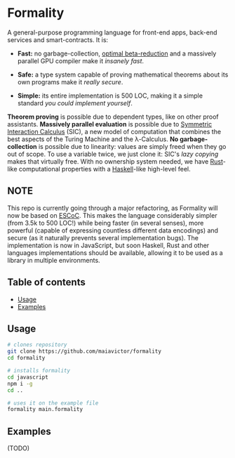 # Formality

A general-purpose programming language for front-end apps, back-end services and smart-contracts. It is:

- **Fast:** no garbage-collection, [optimal beta-reduction](https://medium.com/@maiavictor/solving-the-mystery-behind-abstract-algorithms-magical-optimizations-144225164b07) and a massively parallel GPU compiler make it *insanely fast*.

- **Safe:** a type system capable of proving mathematical theorems about its own programs make it *really secure*.

- **Simple:** its entire implementation is 500 LOC, making it a simple standard *you could implement yourself*.

**Theorem proving** is possible due to dependent types, like on other proof assistants. **Massively parallel evaluation** is possible due to [Symmetric Interaction Calculus](https://github.com/MaiaVictor/symmetric-interaction-calculus) (SIC), a new model of computation that combines the best aspects of the Turing Machine and the λ-Calculus. **No garbage-collection** is possible due to linearity: values are simply freed when they go out of scope. To use a variable twice, we just clone it: SIC's *lazy copying* makes that virtually free. With no ownership system needed, we have [Rust](https://www.rust-lang.org/en-US/)-like computational properties with a [Haskell](https://www.haskell.org/)-like high-level feel.

## NOTE

This repo is currently going through a major refactoring, as Formality will now be based on [ESCoC](https://github.com/maiavictor/escoc). This makes the language considerably simpler (from 3.5k to 500 LOC!) while being faster (in several senses), more powerful (capable of expressing countless different data encodings) and secure (as it naturally prevents several implementation bugs). The implementation is now in JavaScript, but soon Haskell, Rust and other languages implementations should be available, allowing it to be used as a library in multiple environments.

## Table of contents
<a name="table-of-contents"/>

   * [Usage](#usage)
   * [Examples](#examples)

## Usage
<a name="usage"/>

```bash
# clones repository
git clone https://github.com/maiavictor/formality
cd formality

# installs formality
cd javascript
npm i -g
cd ..

# uses it on the example file
formality main.formality
```

## Examples

(TODO)
